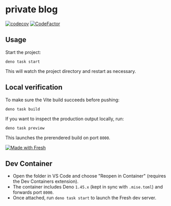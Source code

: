 # private blog

[![codecov](https://codecov.io/gh/9renpoto/win/graph/badge.svg?token=m1sd1C4r5f)](https://codecov.io/gh/9renpoto/win)
[![CodeFactor](https://www.codefactor.io/repository/github/9renpoto/win/badge)](https://www.codefactor.io/repository/github/9renpoto/win)

## Usage

Start the project:

```
deno task start
```

This will watch the project directory and restart as necessary.

## Local verification

To make sure the Vite build succeeds before pushing:

```
deno task build
```

If you want to inspect the production output locally, run:

```
deno task preview
```

This launches the prerendered build on port `8000`.

[![Made with Fresh](https://fresh.deno.dev/fresh-badge.svg)](https://fresh.deno.dev)

## Dev Container

- Open the folder in VS Code and choose "Reopen in Container" (requires the Dev
  Containers extension).
- The container includes Deno `1.45.x` (kept in sync with `.mise.toml`) and
  forwards port `8000`.
- Once attached, run `deno task start` to launch the Fresh dev server.
